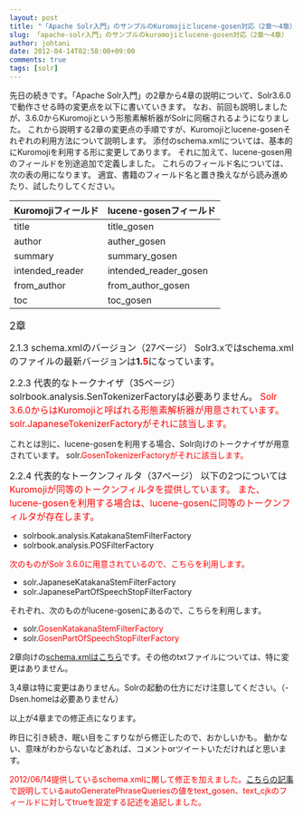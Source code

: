 ```yaml
---
layout: post
title: "「Apache Solr入門」のサンプルのKuromojiとlucene-gosen対応（2章～4章）(Jugemより移植)"
slug: 「apache-solr入門」のサンプルのkuromojiとlucene-gosen対応（2章～4章）
author: johtani
date: 2012-04-14T02:58:00+09:00
comments: true
tags: [solr]
---
```

先日の続きです。「Apache Solr入門」の2章から4章の説明について、Solr3.6.0で動作させる時の変更点を以下に書いていきます。
なお、前回も説明しましたが、3.6.0からKuromojiという形態素解析器がSolrに同梱されるようになりました。
これから説明する2章の変更点の手順ですが、Kuromojiとlucene-gosenそれぞれの利用方法について説明します。
添付のschema.xmlについては、基本的にKuromojiを利用する形に変更してあります。
それに加えて、lucene-gosen用のフィールドを別途追加で定義しました。
これらのフィールド名については、次の表の用になります。
適宜、書籍のフィールド名と置き換えながら読み進めたり、試したりしてください。

<table class="list_view">
  <thead>
    <tr>
      <th>Kuromojiフィールド</th>
      <th>lucene-gosenフィールド</th>
    </tr> 
  </thead>
<tbody>
<tr>
  <td>title</td>
  <td>title_gosen</td>
</tr>
<tr>
  <td>author</td>
  <td>auther_gosen</td>
</tr>
<tr>
  <td>summary</td>
  <td>summary_gosen</td>
</tr>
<tr>
  <td>intended_reader</td>
  <td>intended_reader_gosen</td>
</tr>
<tr>
  <td>from_author</td>
  <td>from_author_gosen</td>
</tr>
<tr>
  <td>toc</td>
  <td>toc_gosen</td>
</tr>
  
</tbody>
</table>


<span style="font-size:large;">2章

<span style="font-size:medium;">2.1.3 schema.xmlのバージョン（27ページ）
Solr3.xではschema.xmlのファイルの最新バージョンは**1.<span style="color:#FF0000">5**になっています。

<span style="font-size:medium;">2.2.3 代表的なトークナイザ（35ページ）
solrbook.analysis.SenTokenizerFactoryは必要ありません。
<span style="color:#FF0000">Solr 3.6.0からはKuromojiと呼ばれる形態素解析器が用意されています。
solr.JapaneseTokenizerFactoryがそれに該当します。

これとは別に、lucene-gosenを利用する場合、Solr向けのトークナイザが用意されています。
solr.<span style="color:#FF0000">GosenTokenizerFactoryがそれに該当します。

<span style="font-size:medium;">2.2.4 代表的なトークンフィルタ（37ページ）
以下の2つについては<span style="color:#FF0000">Kuromojiが同等のトークンフィルタを提供しています。
また、lucene-gosenを利用する場合は、lucene-gosenに同等のトークンフィルタが存在します。
* solrbook.analysis.KatakanaStemFilterFactory
* solrbook.analysis.POSFilterFactory

<span style="color:#FF0000">次のものがSolr 3.6.0に用意されているので、こちらを利用します。
* solr.JapaneseKatakanaStemFilterFactory
* solr.JapanesePartOfSpeechStopFilterFactory

それぞれ、次のものがlucene-gosenにあるので、こちらを利用します。
* solr.<span style="color:#FF0000">GosenKatakanaStemFilterFactory
* solr.<span style="color:#FF0000">GosenPartOfSpeechStopFilterFactory

2章向けの[schema.xmlはこちら](https://bitbucket.org/johtani/solrbook-lucene-gosen-3.x/raw/48834b2d0465/schema/schema.xml)です。その他のtxtファイルについては、特に変更はありません。

3,4章は特に変更はありません。Solrの起動の仕方にだけ注意してください。（-Dsen.homeは必要ありません）

以上が4章までの修正点になります。

昨日に引き続き、眠い目をこすりながら修正したので、おかしいかも。
動かない、意味がわからないなどあれば、コメントorツイートいただければと思います。



<span style="color:#FF0000">2012/06/14提供しているschema.xmlに関して修正を加えました。[こちらの記事](http://johtani.jugem.jp/?eid=92)で説明しているautoGeneratePhraseQueriesの値をtext_gosen、text_cjkのフィールドに対してtrueを設定する記述を追記しました。
